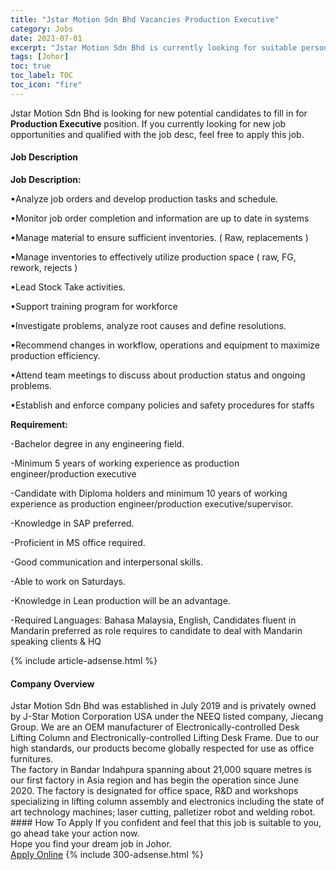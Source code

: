```yaml
---
title: "Jstar Motion Sdn Bhd Vacancies Production Executive" 
category: Jobs 
date: 2021-07-01 
excerpt: "Jstar Motion Sdn Bhd is currently looking for suitable person to fill in the Production Executive which based in Johor" 
tags: [Johor] 
toc: true 
toc_label: TOC 
toc_icon: "fire" 
--- 
```


<p>Jstar Motion Sdn Bhd is looking for new potential candidates to fill in for <b>Production Executive</b> position. If you currently looking for new job opportunities and qualified with the job desc, feel free to apply this job.
</p><div><div><h4>Job Description</h4></div><div><div><span><div><p><strong>Job Description:</strong></p><p>&#9642;Analyze job orders and develop production tasks and schedule.</p><p>&#9642;Monitor job order completion and information are up to date in systems</p><p>&#9642;Manage material to ensure sufficient inventories. ( Raw, replacements )</p><p>&#9642;Manage inventories to effectively utilize production space ( raw, FG, rework, rejects )</p><p>&#9642;Lead Stock Take activities.</p><p>&#9642;Support training program for workforce</p><p>&#9642;Investigate problems, analyze root causes and define resolutions.</p><p>&#9642;Recommend changes in workflow, operations and equipment to maximize production efficiency.</p><p>&#9642;Attend team meetings to discuss about production status and ongoing problems.</p><p>&#9642;Establish and enforce company policies and safety procedures for staffs</p><p><strong>Requirement:</strong></p><p>-Bachelor degree in any engineering field.</p><p>-Minimum 5 years of working experience as production engineer/production executive</p><p>-Candidate with Diploma holders and minimum 10 years of working experience as production engineer/production executive/supervisor.</p><p>-Knowledge in SAP preferred.</p><p>-Proficient in MS office required.</p><p>-Good communication and interpersonal skills.</p><p>-Able to work on Saturdays.&#160;</p><p>-Knowledge in Lean production will be an advantage.</p><p>-Required Languages: Bahasa Malaysia, English, Candidates fluent in Mandarin preferred as role requires to candidate to deal with Mandarin speaking clients &amp; HQ</p></div></span></div></div></div> 
{% include article-adsense.html %} 
<div><div><h4>Company Overview</h4></div><div><div><span><div><div>Jstar Motion Sdn Bhd was established in July 2019 and is privately owned by J-Star Motion Corporation USA under the NEEQ listed company, Jiecang Group. We are an OEM manufacturer of Electronically-controlled Desk Lifting Column and Electronically-controlled Lifting Desk Frame. Due to our high standards, our products become globally respected for use as office furnitures.</div>
<div>The factory in Bandar Indahpura spanning about 21,000 square metres is our first factory in Asia region and has begin the operation since June 2020.&#160;The factory is designated for office space, R&amp;D and workshops specializing in lifting column assembly and electronics including the state of art technology machines; laser cutting, palletizer robot and welding robot.</div></div></span></div></div></div> 
#### How To Apply 
If you confident and feel that this job is suitable to you, go ahead take your action now. <br/> 
Hope you find your dream job in Johor. <br/> 
<a href="https://www.jobstreet.com.my/en/job/production-executive-4604367?jobId=jobstreet-my-job-4604367&" class="btn btn--info" target="_blank" rel="nofollow noopenner">Apply Online</a> 
{% include 300-adsense.html %} 